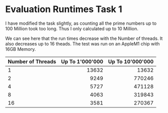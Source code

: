 # Evaluation Runtimes Task 1
I have modified the task slightly, as counting all the prime numbers up to 100 Million took too long. Thus I only calculated up to 10 Million. 

We can see here that the run times decrease with the Number of threads.
It also decreases up to 16 theads.  The test was run on an AppleM1 chip with 16GB Memory. 


| Number of Threads | Up To 1'000'000 | Up To 10'000'000 |
| ----------------- | --------------: | ---------------: |
| 1                 |           13632 |            13632 |
| 2                 |            9249 |           770246 |
| 4                 |            5727 |           471128 |
| 8                 |            4063 |           319843 |
| 16                |            3581 |           270367 |